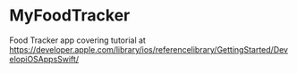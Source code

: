 # MyFoodTracker
Food Tracker app covering tutorial at https://developer.apple.com/library/ios/referencelibrary/GettingStarted/DevelopiOSAppsSwift/

